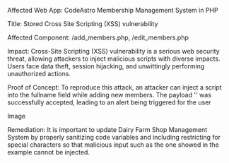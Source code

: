 Affected Web App: CodeAstro Membership Management System in PHP

Title: Stored Cross Site Scripting (XSS) vulnerability

Affected Component: /add_members.php, /edit_members.php

Impact: Cross-Site Scripting (XSS) vulnerability is a serious web security threat, allowing attackers to inject malicious scripts with diverse impacts. Users face data theft, session hijacking, and unwittingly performing unauthorized actions.

Proof of Concept: To reproduce this attack, an attacker can inject a script into the fullname field while adding new members. The payload '<script>alert("xss")</script>' was successfully accepted, leading to an alert being triggered for the user

Image

Remediation: It is important to update Dairy Farm Shop Management System by properly sanitizing code variables and including restricting for special characters so that malicious input such as the one showed in the example cannot be injected. 

